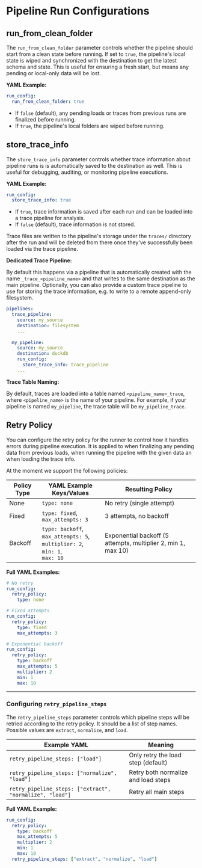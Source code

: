 # Pipeline Run Configurations

## run_from_clean_folder

The `run_from_clean_folder` parameter controls whether the pipeline should start from a clean state before running. If set to `true`, the pipeline's local state is wiped and synchronized with the destination to get the latest schema and state. This is useful for ensuring a fresh start, but means any pending or local-only data will be lost.

**YAML Example:**

```yaml
run_config:
  run_from_clean_folder: true
```

- If `false` (default), any pending loads or traces from previous runs are finalized before running.
- If `true`, the pipeline's local folders are wiped before running.

## store_trace_info

The `store_trace_info` parameter controls whether trace information about pipeline runs is is automatically saved to the destination as well. This is useful for debugging, auditing, or monitoring pipeline executions.

**YAML Example:**

```yaml
run_config:
  store_trace_info: true
```

- If `true`, trace information is saved after each run and can be loaded into a trace pipeline for analysis.
- If `false` (default), trace information is not stored.

Trace files are written to the pipeline's storage under the `traces/` directory after the run and will be deleted from there once they've successfully been loaded via the trace pipeline.

**Dedicated Trace Pipeline:**

By default this happens via a pipeline that is automatically created with the name `_trace_<pipeline_name>` and that writes to the same destination as the main pipeline.
Optionally, you can also provide a custom trace pipeline to use for storing the trace information, e.g. to write to a remote append-only filesystem.

```yaml
pipelines:
  trace_pipeline:
    source: my_source
    destination: filesystem
    ...
    
  my_pipeline:
    source: my_source
    destination: duckdb
    run_config:
      store_trace_info: trace_pipeline
    ...
```

**Trace Table Naming:**

By default, traces are loaded into a table named `<pipeline_name>_trace`, where `<pipeline_name>` is the name of your pipeline. For example, if your pipeline is named `my_pipeline`, the trace table will be `my_pipeline_trace`. 

## Retry Policy

You can configure the retry policy for the runner to control how it handles errors during pipeline execution.
It is applied to when finalizing any pending data from previous loads,
when running the pipeline with the given data an when loading the trace info.

At the moment we support the following policies:

| Policy Type | YAML Example Keys/Values | Resulting Policy |
|-------------|-------------------------|-----------------|
| None        | `type: none`            | No retry (single attempt) |
| Fixed       | `type: fixed`,<br>`max_attempts: 3` | 3 attempts, no backoff |
| Backoff     | `type: backoff`,<br>`max_attempts: 5`,<br>`multiplier: 2`,<br>`min: 1`,<br>`max: 10` | Exponential backoff (5 attempts, multiplier 2, min 1, max 10) |

**Full YAML Examples:**

```yaml
# No retry
run_config:
  retry_policy:
    type: none
```

```yaml
# Fixed attempts
run_config:
  retry_policy:
    type: fixed
    max_attempts: 3
```

```yaml
# Exponential backoff
run_config:
  retry_policy:
    type: backoff
    max_attempts: 5
    multiplier: 2
    min: 1
    max: 10
```

---

### Configuring `retry_pipeline_steps`

The `retry_pipeline_steps` parameter controls which pipeline steps will be retried according to the retry policy. It should be a list of step names. Possible values are `extract`, `normalize`, and `load`.

| Example YAML | Meaning |
|--------------|---------|
| `retry_pipeline_steps: ["load"]` | Only retry the load step (default) |
| `retry_pipeline_steps: ["normalize", "load"]` | Retry both normalize and load steps |
| `retry_pipeline_steps: ["extract", "normalize", "load"]` | Retry all main steps |

**Full YAML Example:**

```yaml
run_config:
  retry_policy:
    type: backoff
    max_attempts: 5
    multiplier: 2
    min: 1
    max: 10
  retry_pipeline_steps: ["extract", "normalize", "load"]
```

